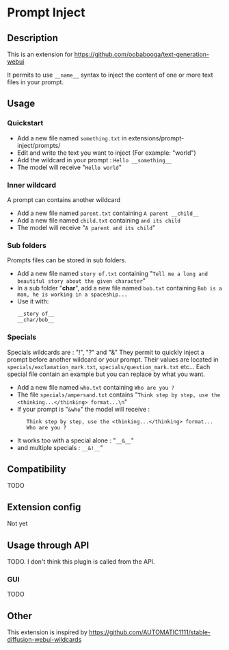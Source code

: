 # Prompt Inject

## Description

This is an extension for https://github.com/oobabooga/text-generation-webui

It permits to use ```__name__``` syntax to inject the content of one or more text files in your prompt.

## Usage

### Quickstart

- Add a new file named ```something.txt``` in extensions/prompt-inject/prompts/
- Edit and write the text you want to inject (For example: "world")
- Add the wildcard in your prompt : ```Hello __something__```
- The model will receive "```Hello world```"

### Inner wildcard

A prompt can contains another wildcard

- Add a new file named ```parent.txt``` containing ```A parent __child__```
- Add a new file named ```child.txt``` containing ```and its child```
- The model will receive "```A parent and its child```"

### Sub folders

Prompts files can be stored in sub folders.

- Add a new file named ```story of.txt``` containing "```Tell me a long and beautiful story about the given character```"
- In a sub folder "**char**", add a new file named ```bob.txt``` containing ```Bob is a man, he is working in a spaceship...```
- Use it with:
  ```
  __story of__
  __char/bob__
  ```

### Specials

Specials wildcards are : "!", "?" and "&"
They permit to quickly inject a prompt before another wildcard or your prompt. Their values are located in ```specials/exclamation_mark.txt```, ```specials/question_mark.txt``` etc...
Each special file contain an example but you can replace by what you want.

- Add a new file named ```who.txt``` containing ```Who are you ?```
- The file ```specials/ampersand.txt``` contains "```Think step by step, use the <thinking...</thinking> format...\n```"
- If your prompt is "```&who```" the model will receive :
  ```
     Think step by step, use the <thinking...</thinking> format...
     Who are you ? 
- It works too with a special alone : "```__&__```"
- and multiple specials : ```__&!__```"

## Compatibility

TODO

## Extension config

Not yet

## Usage through API

TODO. I don't think this plugin is called from the API.

### GUI

TODO

## Other

This extension is inspired by https://github.com/AUTOMATIC1111/stable-diffusion-webui-wildcards

